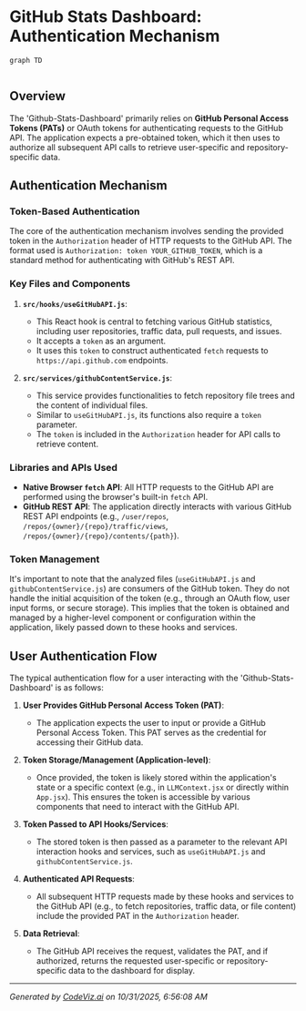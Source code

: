# GitHub Stats Dashboard: Authentication Mechanism

```mermaid
graph TD


```


## Overview

The 'Github-Stats-Dashboard' primarily relies on **GitHub Personal Access Tokens (PATs)** or OAuth tokens for authenticating requests to the GitHub API. The application expects a pre-obtained token, which it then uses to authorize all subsequent API calls to retrieve user-specific and repository-specific data.

## Authentication Mechanism

### Token-Based Authentication

The core of the authentication mechanism involves sending the provided token in the `Authorization` header of HTTP requests to the GitHub API. The format used is `Authorization: token YOUR_GITHUB_TOKEN`, which is a standard method for authenticating with GitHub's REST API.

### Key Files and Components

1.  **`src/hooks/useGitHubAPI.js`**:

    -   This React hook is central to fetching various GitHub statistics, including user repositories, traffic data, pull requests, and issues.
    -   It accepts a `token` as an argument.
    -   It uses this `token` to construct authenticated `fetch` requests to `https://api.github.com` endpoints.

2.  **`src/services/githubContentService.js`**:

    -   This service provides functionalities to fetch repository file trees and the content of individual files.
    -   Similar to `useGitHubAPI.js`, its functions also require a `token` parameter.
    -   The `token` is included in the `Authorization` header for API calls to retrieve content.

### Libraries and APIs Used

-   **Native Browser&#32;`fetch`&#32;API**: All HTTP requests to the GitHub API are performed using the browser's built-in `fetch` API.
-   **GitHub REST API**: The application directly interacts with various GitHub REST API endpoints (e.g., `/user/repos`, `/repos/{owner}/{repo}/traffic/views`, `/repos/{owner}/{repo}/contents/{path}`).

### Token Management

It's important to note that the analyzed files (`useGitHubAPI.js` and `githubContentService.js`) are consumers of the GitHub token. They do not handle the initial acquisition of the token (e.g., through an OAuth flow, user input forms, or secure storage). This implies that the token is obtained and managed by a higher-level component or configuration within the application, likely passed down to these hooks and services.

## User Authentication Flow

The typical authentication flow for a user interacting with the 'Github-Stats-Dashboard' is as follows:

1.  **User Provides GitHub Personal Access Token (PAT)**:

    -   The application expects the user to input or provide a GitHub Personal Access Token. This PAT serves as the credential for accessing their GitHub data.

2.  **Token Storage/Management (Application-level)**:

    -   Once provided, the token is likely stored within the application's state or a specific context (e.g., in `LLMContext.jsx` or directly within `App.jsx`). This ensures the token is accessible by various components that need to interact with the GitHub API.

3.  **Token Passed to API Hooks/Services**:

    -   The stored token is then passed as a parameter to the relevant API interaction hooks and services, such as `useGitHubAPI.js` and `githubContentService.js`.

4.  **Authenticated API Requests**:

    -   All subsequent HTTP requests made by these hooks and services to the GitHub API (e.g., to fetch repositories, traffic data, or file content) include the provided PAT in the `Authorization` header.

5.  **Data Retrieval**:

    -   The GitHub API receives the request, validates the PAT, and if authorized, returns the requested user-specific or repository-specific data to the dashboard for display.

---
*Generated by [CodeViz.ai](https://codeviz.ai) on 10/31/2025, 6:56:08 AM*
